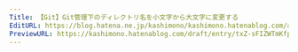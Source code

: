```yaml
---
Title: 【Git】Git管理下のディレクトリ名を小文字から大文字に変更する
EditURL: https://blog.hatena.ne.jp/kashimono/kashimono.hatenablog.com/atom/entry/6801883189072161026
PreviewURL: https://kashimono.hatenablog.com/draft/entry/txZ-sFIZWTmKfpYlNpzfKvgMxHM
---
```


